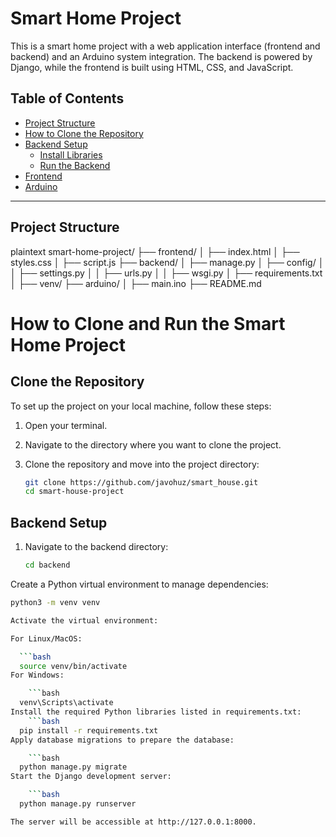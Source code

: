 # Smart Home Project

This is a smart home project with a web application interface (frontend and backend) and an Arduino system integration. The backend is powered by Django, while the frontend is built using HTML, CSS, and JavaScript.

## Table of Contents
- [Project Structure](#project-structure)
- [How to Clone the Repository](#how-to-clone-the-repository)
- [Backend Setup](#backend-setup)
  - [Install Libraries](#install-libraries)
  - [Run the Backend](#run-the-backend)
- [Frontend](#frontend)
- [Arduino](#arduino)

---

## Project Structure

plaintext
smart-home-project/
├── frontend/
│   ├── index.html
│   ├── styles.css
│   ├── script.js
├── backend/
│   ├── manage.py
│   ├── config/
│   │   ├── settings.py
│   │   ├── urls.py
│   │   ├── wsgi.py
│   ├── requirements.txt
│   ├── venv/
├── arduino/
│   ├── main.ino
├── README.md


# How to Clone and Run the Smart Home Project

## Clone the Repository
To set up the project on your local machine, follow these steps:

1. Open your terminal.
2. Navigate to the directory where you want to clone the project.
3. Clone the repository and move into the project directory:

   ```bash
   git clone https://github.com/javohuz/smart_house.git
   cd smart-house-project


## Backend Setup

1. Navigate to the backend directory:

   ```bash
   cd backend
Create a Python virtual environment to manage dependencies:

  ```bash
  python3 -m venv venv

Activate the virtual environment:

For Linux/MacOS:

    ```bash
    source venv/bin/activate
For Windows:

      ```bash
    venv\Scripts\activate
Install the required Python libraries listed in requirements.txt:
      ```bash
    pip install -r requirements.txt
Apply database migrations to prepare the database:

      ```bash
    python manage.py migrate
Start the Django development server:

      ```bash
    python manage.py runserver

The server will be accessible at http://127.0.0.1:8000.